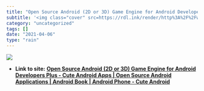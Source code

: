 ```yaml
---
title: "Open Source Android (2D or 3D) Game Engine for Android Developers Plus - Cute Android Apps | Open Source Android Applications | Android Book | Android Phone - Cute Android"
subtitle: '<img class="cover" src=https://rdl.ink/render/http%3A%2F%2Fwww.cuteandroid.com%2Fopen-source-android...'
category: "uncategorized"
tags: []
date: "2021-04-06"
type: "rain"
---
```

<img class="cover" src=https://rdl.ink/render/http%3A%2F%2Fwww.cuteandroid.com%2Fopen-source-android-2d-or-3d-game-engine-for-android-developers-plus>


* **Link to site:** **[Open Source Android (2D or 3D) Game Engine for Android Developers Plus - Cute Android Apps | Open Source Android Applications | Android Book | Android Phone - Cute Android](http://www.cuteandroid.com/open-source-android-2d-or-3d-game-engine-for-android-developers-plus)**